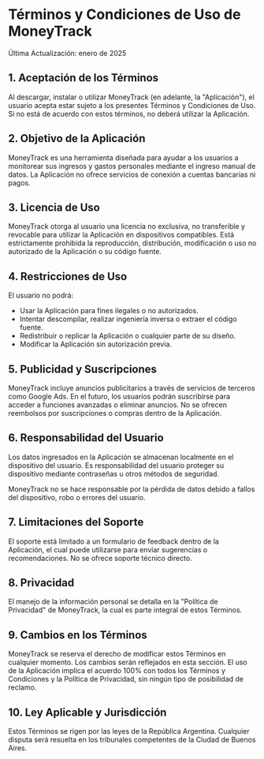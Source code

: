 # Términos y Condiciones de Uso de MoneyTrack

Última Actualización: enero de 2025

## 1. Aceptación de los Términos

Al descargar, instalar o utilizar MoneyTrack (en adelante, la "Aplicación"), el usuario acepta estar sujeto a los presentes Términos y Condiciones de Uso. Si no está de acuerdo con estos términos, no deberá utilizar la Aplicación.

## 2. Objetivo de la Aplicación

MoneyTrack es una herramienta diseñada para ayudar a los usuarios a monitorear sus ingresos y gastos personales mediante el ingreso manual de datos. La Aplicación no ofrece servicios de conexión a cuentas bancarias ni pagos.

## 3. Licencia de Uso

MoneyTrack otorga al usuario una licencia no exclusiva, no transferible y revocable para utilizar la Aplicación en dispositivos compatibles. Está estrictamente prohibida la reproducción, distribución, modificación o uso no autorizado de la Aplicación o su código fuente.

## 4. Restricciones de Uso

El usuario no podrá:

- Usar la Aplicación para fines ilegales o no autorizados.
- Intentar descompilar, realizar ingeniería inversa o extraer el código fuente.
- Redistribuir o replicar la Aplicación o cualquier parte de su diseño.
- Modificar la Aplicación sin autorización previa.

## 5. Publicidad y Suscripciones

MoneyTrack incluye anuncios publicitarios a través de servicios de terceros como Google Ads. En el futuro, los usuarios podrán suscribirse para acceder a funciones avanzadas o eliminar anuncios. No se ofrecen reembolsos por suscripciones o compras dentro de la Aplicación.

## 6. Responsabilidad del Usuario

Los datos ingresados en la Aplicación se almacenan localmente en el dispositivo del usuario. Es responsabilidad del usuario proteger su dispositivo mediante contraseñas u otros métodos de seguridad.

MoneyTrack no se hace responsable por la pérdida de datos debido a fallos del dispositivo, robo o errores del usuario.

## 7. Limitaciones del Soporte

El soporte está limitado a un formulario de feedback dentro de la Aplicación, el cual puede utilizarse para enviar sugerencias o recomendaciones. No se ofrece soporte técnico directo.

## 8. Privacidad

El manejo de la información personal se detalla en la "Política de Privacidad" de MoneyTrack, la cual es parte integral de estos Términos.

## 9. Cambios en los Términos

MoneyTrack se reserva el derecho de modificar estos Términos en cualquier momento. Los cambios serán reflejados en esta sección. El uso de la Aplicación implica el acuerdo 100% con todos los Términos y Condiciones y la Política de Privacidad, sin ningún tipo de posibilidad de reclamo.

## 10. Ley Aplicable y Jurisdicción

Estos Términos se rigen por las leyes de la República Argentina. Cualquier disputa será resuelta en los tribunales competentes de la Ciudad de Buenos Aires.


